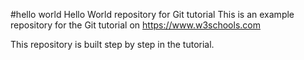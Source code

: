 #hello world
Hello World repository for Git tutorial
This is an example repository for the Git tutorial on https://www.w3schools.com

This repository is built step by step in the tutorial.